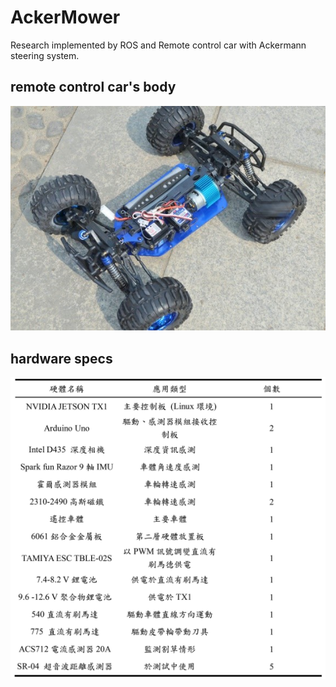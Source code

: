 # AckerMower
Research implemented by ROS and Remote control car with Ackermann steering system.


## remote control car's body
![image](https://github.com/RalphKai/AckerMower/blob/master/referenceImage/body.jpg)

## hardware specs
![image](https://github.com/RalphKai/AckerMower/blob/master/referenceImage/specs.png)
